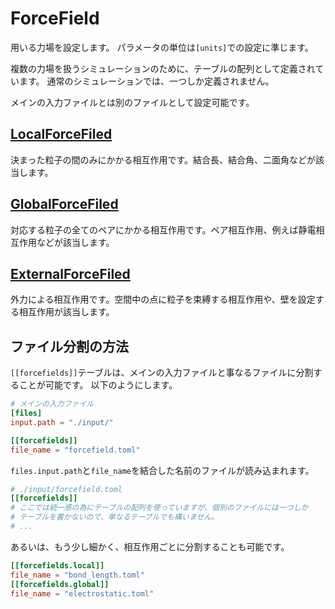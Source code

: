 # ForceField

用いる力場を設定します。
パラメータの単位は`[units]`での設定に準じます。

複数の力場を扱うシミュレーションのために、テーブルの配列として定義されています。
通常のシミュレーションでは、一つしか定義されません。

メインの入力ファイルとは別のファイルとして設定可能です。

## [LocalForceFiled](LocalForceField.md)

決まった粒子の間のみにかかる相互作用です。結合長、結合角、二面角などが該当します。

## [GlobalForceFiled](GlobalForceField.md)

対応する粒子の全てのペアにかかる相互作用です。ペア相互作用、例えば静電相互作用などが該当します。

## [ExternalForceFiled](ExternalForceFiled.md)

外力による相互作用です。空間中の点に粒子を束縛する相互作用や、壁を設定する相互作用が該当します。

## ファイル分割の方法

`[[forcefields]]`テーブルは、メインの入力ファイルと事なるファイルに分割することが可能です。
以下のようにします。

```toml
# メインの入力ファイル
[files]
input.path = "./input/"

[[forcefields]]
file_name = "forcefield.toml"
```

`files.input.path`と`file_name`を結合した名前のファイルが読み込まれます。

```toml
# ./input/forcefield.toml
[[forcefields]]
# ここでは統一感の為にテーブルの配列を使っていますが、個別のファイルには一つしか
# テーブルを書かないので、単なるテーブルでも構いません。
# ...
```

あるいは、もう少し細かく、相互作用ごとに分割することも可能です。

```toml
[[forcefields.local]]
file_name = "bond_length.toml"
[[forcefields.global]]
file_name = "electrostatic.toml"
```
